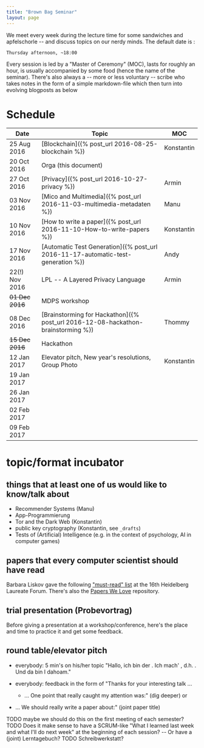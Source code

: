```yaml
---
title: "Brown Bag Seminar"
layout: page
---
```


We meet every week during the lecture time for some sandwiches and
apfelschorle -- and discuss topics on our nerdy minds. The default
date is :

    Thursday afternoon, ~18:00

Every session is led by a "Master of Ceremony" (MOC), lasts for
roughly an hour, is usually accompanied by some food (hence the name
of the seminar). There's also always a -- more or less voluntary --
scribe who takes notes in the form of a simple markdown-file which
then turn into evolving blogposts as below

# Schedule

| Date            | Topic                                                                            | MOC        |
| ---------       | -----                                                                            | ---        |
| 25 Aug 2016     | [Blockchain]({% post_url 2016-08-25-blockchain %})                               | Konstantin |
| 20 Oct 2016     | Orga (this document)                                                             |            |
| 27 Oct 2016     | [Privacy]({% post_url 2016-10-27-privacy %})                                     | Armin      |
| 03 Nov 2016     | [Mico and Multimedia]({% post_url 2016-11-03-multimedia-metadaten %})            | Manu       |
| 10 Nov 2016     | [How to write a paper]({% post_url 2016-11-10-How-to-write-papers %})            | Konstantin |
| 17 Nov 2016     | [Automatic Test Generation]({% post_url 2016-11-17-automatic-test-generation %}) | Andy       |
| 22(!) Nov 2016  | LPL -- A Layered Privacy Language                                                | Armin      |
| ~~01 Dec 2016~~ | MDPS workshop                                                                    |            |
| 08 Dec 2016     | [Brainstorming for Hackathon]({% post_url 2016-12-08-hackathon-brainstorming %}) | Thommy     |
| ~~15 Dec 2016~~ | Hackathon                                                                        |            |
| 12 Jan 2017     | Elevator pitch, New year's resolutions, Group Photo                              | Konstantin |
| 19 Jan 2017     |                                                                                  |            |
| 26 Jan 2017     |                                                                                  |            |
| 02 Feb 2017     |                                                                                  |            |
| 09 Feb 2017     |                                                                                  |            |

# topic/format incubator

## things that at least one of us would like to know/talk about

- Recommender Systems (Manu)
- App-Programmierung
- Tor and the Dark Web (Konstantin)
- public key cryptography (Konstantin, see `_drafts`)
- Tests of (Artificial) Intelligence (e.g. in the context of
  psychology, AI in computer games)

## papers that every computer scientist should have read

Barbara Liskov gave the following ["must-read" list](http://jpirker.com/hlf16-liskovs-reading-list-for-computer-scientists/) at the 16th
Heidelberg Laureate Forum. There's also the
[Papers We Love](http://paperswelove.org/) repository.

## trial presentation (Probevortrag)

Before giving a presentation at a workshop/conference, here's the
place and time to practice it and get some feedback.

## round table/elevator pitch

- everybody: 5 min's on his/her topic "Hallo, ich bin der <name>. Ich
  mach' <topic>, d.h. <explanation>. Und da bin I dahoam."

- everybody: feedback in the form of "Thanks for your interesting
  talk ...
  - ... One point that really caught my attention was:" (dig deeper)
 or
 - ... We should really write a paper about:" (joint paper title)

 TODO maybe we should do this on the first meeting of each semester?
 TODO Does it make sense to have a SCRUM-like "What I learned last week
 and what I'll do next week" at the beginning of each session? -- Or
 have a (joint) Lerntagebuch?
 TODO Schreibwerkstatt?
